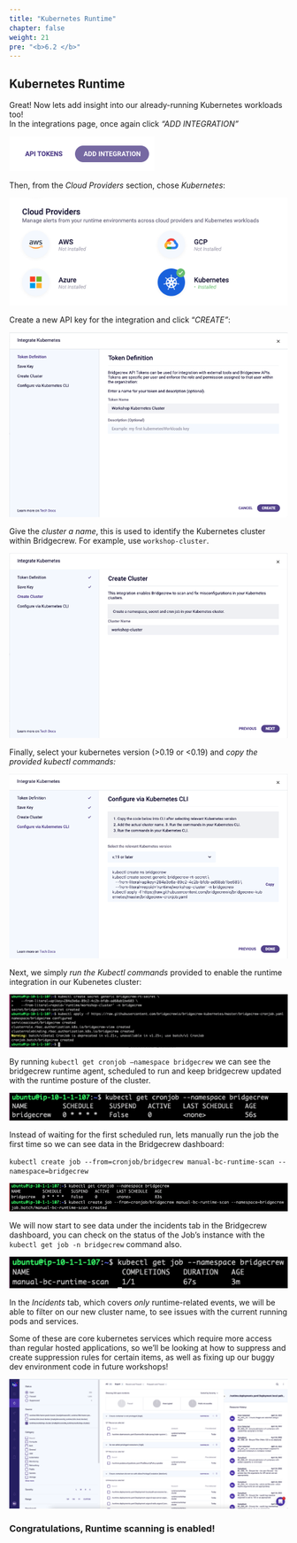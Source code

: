 ```yaml
---
title: "Kubernetes Runtime"
chapter: false
weight: 21
pre: "<b>6.2 </b>"
---
```




## Kubernetes Runtime

Great! Now lets add insight into our already-running Kubernetes workloads too!  
In the integrations page, once again click *“ADD INTEGRATION”*


![alt_text](images/bcButtonAddIntegration.png "image_tooltip")


Then, from the *Cloud Providers* section, chose *Kubernetes*:


![alt_text](images/bcIntegrationsCloudProviders.png "image_tooltip")


Create a new API key for the integration and click “*CREATE”*:


![alt_text](images/bcIntegrationK8sAPIKey.png "image_tooltip")


Give the *cluster a name*, this is used to identify the Kubernetes cluster within Bridgecrew. For example, use `workshop-cluster`.


![alt_text](images/bcIntegrationCreateK8sCluster.png "image_tooltip")


Finally, select your kubernetes version (>0.19 or &lt;0.19) and *copy the provided kubectl commands:*


![alt_text](images/bcIntegrationKubernetesCliForCopy.png "image_tooltip")


Next, we simply *run the Kubectl commands* provided to enable the runtime integration in our Kubenetes cluster: 


![alt_text](images/kubectlRuntimeK8sIntegration.png "image_tooltip")


By running `kubectl get cronjob –namespace bridgecrew` we can see the bridgecrew runtime agent, scheduled to run and keep bridgecrew updated with the runtime posture of the cluster.


![alt_text](images/bcK8sCronjobget.png "image_tooltip")


Instead of waiting for the first scheduled run, lets manually run the job the first time so we can see data in the Bridgecrew dashboard: 

`kubectl create job --from=cronjob/bridgecrew manual-bc-runtime-scan --namespace=bridgecrew`

![alt_text](images/kubectlCreateJobRuntimeScan.png "image_tooltip")


We will now start to see data under the incidents tab in the Bridgecrew dashboard, you can check on the status of the Job’s instance with the `kubectl get job -n bridgecrew` command also.


![alt_text](images/kubectlGetJobKickoffRuntimeScan.png "image_tooltip")


In the *Incidents* tab, which covers *only* runtime-related events, we will be able to filter on our new cluster name, to see issues with the current running pods and services.

Some of these are core kubernetes services which require more access than regular hosted applications, so we’ll be looking at how to suppress and create suppression rules for certain items, as well as fixing up our buggy dev environment code in future workshops!


![alt_text](images/bcIncidentsPageK8SCluster.png "image_tooltip")



### Congratulations, Runtime scanning is enabled!

